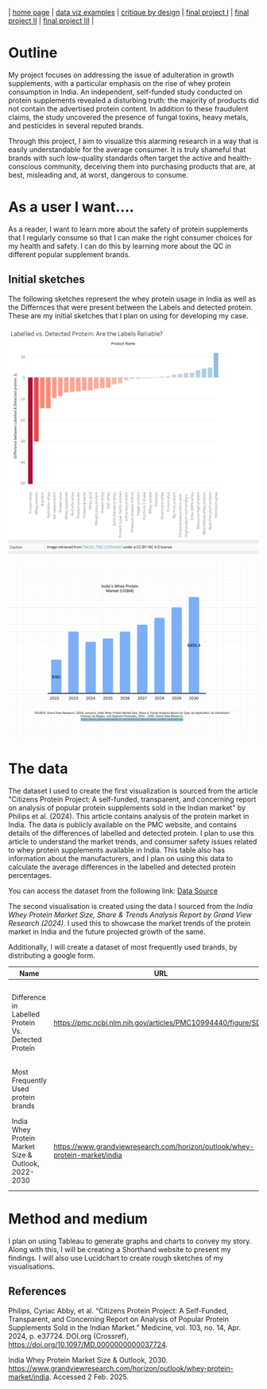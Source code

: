 | [home page](https://nandini-mahurkar.github.io/nandini-dataviz-portfolio/) | [data viz examples](dataviz-examples) | [critique by design](critique-by-design) | [final project I](final-project-part-one) | [final project II](final-project-part-two) | [final project III](final-project-part-three) |

# Outline

My project focuses on addressing the issue of adulteration in growth supplements, with a particular emphasis on the rise of whey protein consumption in India. An independent, self-funded study conducted on protein supplements revealed a disturbing truth: the majority of products did not contain the advertised protein content. In addition to these fraudulent claims, the study uncovered the presence of fungal toxins, heavy metals, and pesticides in several reputed brands.

Through this project, I aim to visualize this alarming research in a way that is easily understandable for the average consumer. It is truly shameful that brands with such low-quality standards often target the active and health-conscious community, deceiving them into purchasing products that are, at best, misleading and, at worst, dangerous to consume.

# As a user I want....

As a reader, I want to learn more about the safety of protein supplements that I regularly consume so that I can make the right consumer choices for my health and safety. I can do this by learning more about the QC in different popular supplement brands.


## Initial sketches
The following sketches represent the whey protein usage in India as well as the Differnces that were present between the Labels and detected protein. These are my initial sketches that I plan on using for developing my case.

![graph](labelled_detected_protein.png)

![graph](whey_usage.png)


# The data
The dataset I used to create the first visualization is sourced from the article "Citizens Protein Project: A self-funded, transparent, and concerning report on analysis of popular protein supplements sold in the Indian market" by Philips et al. (2024). This article contains analysis of the protein market in India. The data is publicly available on the PMC website, and contains details of the differences of labelled and detected protein. I plan to use this article to understand the market trends, and consumer safety issues related to whey protein supplements available in India. This table also has information about the manufacturers, and I plan on using this data to calculate the average differences in the labelled and detected protein percentages.

You can access the dataset from the following link: [Data Source](https://pmc.ncbi.nlm.nih.gov/articles/PMC10994440/figure/SD3/)

The second visualisation is created using the data I sourced from the _India Whey Protein Market Size, Share & Trends Analysis Report by Grand View Research (2024)_. I used this to showcase the market trends of the protein market in India and the future projected growth of the same.

Additionally, I will create a dataset of most frequently used brands, by distributing a google form. 

| Name | URL | Description |
|------|-----|-------------|
|   Difference in Labelled Protein Vs. Detected Protein   |  https://pmc.ncbi.nlm.nih.gov/articles/PMC10994440/figure/SD3/   |     A table highlighting the precentage differences between labelled protein and detected protein       |
|   Most Frequently Used protein brands   |     |     Will be created later        |
|   India Whey Protein Market Size & Outlook, 2022-2030   |   https://www.grandviewresearch.com/horizon/outlook/whey-protein-market/india  |        This article contains information about the market trends of the protein market in India     |

# Method and medium
I plan on using Tableau to generate graphs and charts to convey my story. Along with this, I will be creating a Shorthand website to present my findings. I will also use Lucidchart to create rough sketches of my visualisations.

## References

Philips, Cyriac Abby, et al. “Citizens Protein Project: A Self-Funded, Transparent, and Concerning Report on Analysis of Popular Protein Supplements Sold in the Indian Market.” Medicine, vol. 103, no. 14, Apr. 2024, p. e37724. DOI.org (Crossref), https://doi.org/10.1097/MD.0000000000037724.

India Whey Protein Market Size & Outlook, 2030. https://www.grandviewresearch.com/horizon/outlook/whey-protein-market/india. Accessed 2 Feb. 2025.

